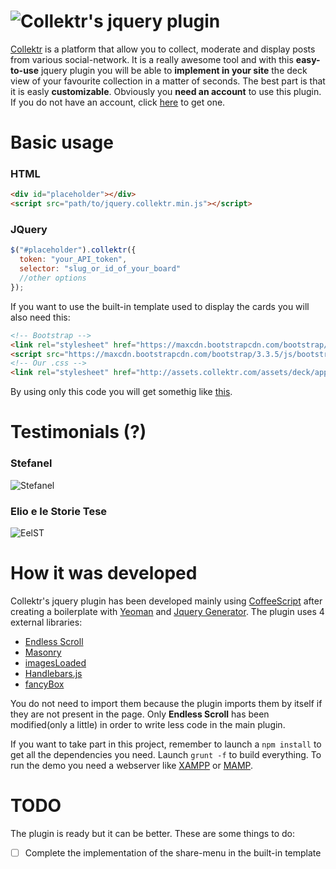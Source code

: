 ![Collektr](http://collektr15.s3.amazonaws.com/assets/collektr_logo-12bc3d328311e37f84e314c2102539fa.png)'s jquery plugin
========
[Collektr](http://collektr.com) is a platform that allow you to collect, moderate and display posts from various social-network. It is a really awesome tool and with this **easy-to-use** jquery plugin you will be able to **implement in your site** the deck view of your favourite collection in a matter of seconds. The best part is that it is easly **customizable**. Obviously you **need an account** to use this plugin. If you do not have an account, click [here](http://app.collektr.com/users/sign_in) to get one.

# Basic usage
### HTML
```html
<div id="placeholder"></div>
<script src="path/to/jquery.collektr.min.js"></script>
```

### JQuery
```javascript
$("#placeholder").collektr({
  token: "your_API_token",
  selector: "slug_or_id_of_your_board"
  //other options
});
```

If you want to use the built-in template used to display the cards you will also need this:
```html
<!-- Bootstrap -->
<link rel="stylesheet" href="https://maxcdn.bootstrapcdn.com/bootstrap/3.3.5/css/bootstrap.min.css">
<script src="https://maxcdn.bootstrapcdn.com/bootstrap/3.3.5/js/bootstrap.min.js"></script>
<!-- Our .css -->
<link rel="stylesheet" href="http://assets.collektr.com/assets/deck/application.css">
```
By using only this code you will get somethig like [this](http://niccolomarcon.github.io/jquery-collektr).

# Testimonials (?)
### Stefanel
![Stefanel](http://i.imgur.com/EbZ7bru.jpg)
### Elio e le Storie Tese
![EelST](http://i.imgur.com/rD2oY1I.jpg)

# How it was developed
Collektr's jquery plugin has been developed mainly using [CoffeeScript](https://github.com/jashkenas/coffeescript) after creating a boilerplate with [Yeoman](https://github.com/yeoman/yeoman) and [Jquery Generator](https://github.com/jquery-boilerplate/generator-jquery-boilerplate). The plugin uses 4 external libraries:
* [Endless Scroll](https://github.com/fredwu/jquery-endless-scroll)
* [Masonry](https://github.com/desandro/masonry)
* [imagesLoaded](https://github.com/desandro/imagesloaded)
* [Handlebars.js](https://github.com/wycats/handlebars.js/)
* [fancyBox](https://github.com/fancyapps/fancyBox)

You do not need to import them because the plugin imports them by itself if they are not present in the page. Only **Endless Scroll** has been modified(only a little) in order to write less code in the main plugin.

If you want to take part in this project, remember to launch a ```npm install``` to get all the dependencies you need.
Launch ```grunt -f``` to build everything. To run the demo you need a webserver like [XAMPP](https://www.apachefriends.org/it/index.html) or [MAMP](https://www.mamp.info/en/).

# TODO
The plugin is ready but it can be better. These are some things to do:
* [ ] Complete the implementation of the share-menu in the built-in template
